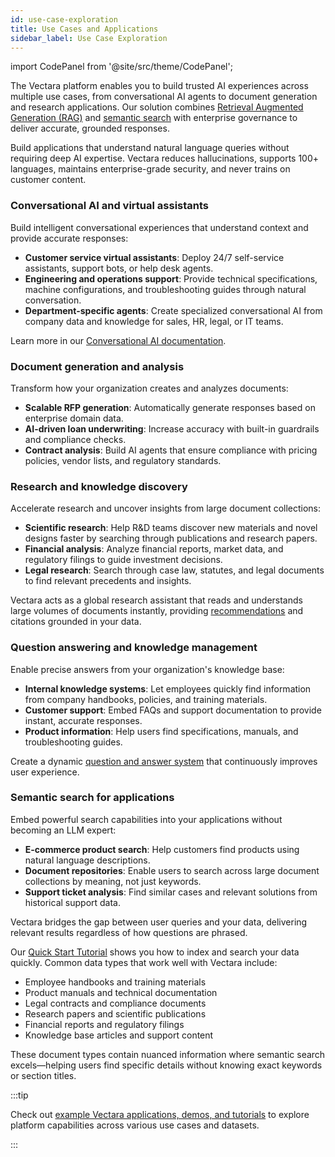 ```yaml
---
id: use-case-exploration
title: Use Cases and Applications
sidebar_label: Use Case Exploration
---
```


import CodePanel from '@site/src/theme/CodePanel';

The Vectara platform enables you to build trusted AI experiences across
multiple use cases, from conversational AI agents to document generation and
research applications. Our solution combines
[Retrieval Augmented Generation (RAG)](/docs/learn/grounded-generation/grounded-generation-overview)
and [semantic search](/docs/learn/semantic-search/semantic-search-overview)
with enterprise governance to deliver accurate, grounded responses.

Build applications that understand natural language queries without requiring
deep AI expertise. Vectara reduces hallucinations, supports 100+ languages,
maintains enterprise-grade security, and never trains on customer content.

### Conversational AI and virtual assistants

Build intelligent conversational experiences that understand context and provide accurate responses:

- **Customer service virtual assistants**: Deploy 24/7 self-service assistants, 
  support bots, or help desk agents.
- **Engineering and operations support**: Provide technical specifications, machine 
  configurations, and troubleshooting guides through natural conversation.
- **Department-specific agents**: Create specialized conversational AI from  
  company data and knowledge for sales, HR, legal, or IT teams.

Learn more in our [Conversational AI documentation](/docs/agents/conversational-ai).

### Document generation and analysis

Transform how your organization creates and analyzes documents:

- **Scalable RFP generation**: Automatically generate responses based on 
  enterprise domain data.
- **AI-driven loan underwriting**: Increase accuracy with built-in guardrails 
  and compliance checks.
- **Contract analysis**: Build AI agents that ensure compliance with pricing policies, 
  vendor lists, and regulatory standards.

### Research and knowledge discovery

Accelerate research and uncover insights from large document collections:

- **Scientific research**: Help R&D teams discover new materials and novel designs 
  faster by searching through publications and research papers.
- **Financial analysis**: Analyze financial reports, market data, and regulatory 
  filings to guide investment decisions.
- **Legal research**: Search through case law, statutes, and legal documents to 
  find relevant precedents and insights.

Vectara acts as a global research assistant that reads and understands large 
volumes of documents instantly, providing [recommendations](/docs/learn/recommendation-systems/recommender-overview) and citations grounded in your data.

### Question answering and knowledge management

Enable precise answers from your organization's knowledge base:

- **Internal knowledge systems**: Let employees quickly find information 
  from company handbooks, policies, and training materials.
- **Customer support**: Embed FAQs and support documentation to provide 
  instant, accurate responses.
- **Product information**: Help users find specifications, manuals, and 
  troubleshooting guides.

Create a dynamic [question and answer system](/docs/learn/question-answer/question-answer-overview) that continuously improves user experience.

### Semantic search for applications

Embed powerful search capabilities into your applications without becoming an 
LLM expert:

- **E-commerce product search**: Help customers find products using natural 
  language descriptions.
- **Document repositories**: Enable users to search across large document 
  collections by meaning, not just keywords.
- **Support ticket analysis**: Find similar cases and relevant solutions 
  from historical support data.

Vectara bridges the gap between user queries and your data, delivering 
relevant results regardless of how questions are phrased.

Our [Quick Start Tutorial](/docs/quickstart) shows you how to index and search 
your data quickly. Common data types that work well with Vectara include:

- Employee handbooks and training materials
- Product manuals and technical documentation
- Legal contracts and compliance documents
- Research papers and scientific publications
- Financial reports and regulatory filings
- Knowledge base articles and support content

These document types contain nuanced information where semantic search excels—helping users find specific details without knowing exact keywords or section titles.

:::tip

Check out [example Vectara applications, demos, and tutorials](http://vectara.com/demos/) to explore platform capabilities across various use cases and datasets.

:::
